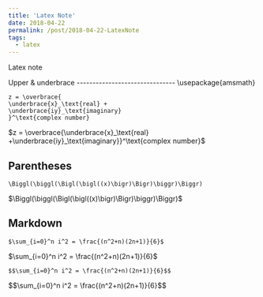 ```yaml
---
title: 'Latex Note'
date: 2018-04-22
permalink: /post/2018-04-22-LatexNote
tags:
  - latex
---
```

Latex note 

<div></div>
Upper & underbrace
-------------------------------
	\usepackage{amsmath}
	
	z = \overbrace{
	\underbrace{x}_\text{real} +
	\underbrace{iy}_\text{imaginary}
	}^\text{complex number}
  
<div>$z = \overbrace{\underbrace{x}_\text{real} +\underbrace{iy}_\text{imaginary}}^\text{complex number}$</div>


Parentheses
-------------------------------
    \Biggl(\biggl(\Bigl(\bigl((x)\bigr)\Bigr)\biggr)\Biggr)
	
<div>$\Biggl(\biggl(\Bigl(\bigl((x)\bigr)\Bigr)\biggr)\Biggr)$</div>

Markdown
-------------------------------
    $\sum_{i=0}^n i^2 = \frac{(n^2+n)(2n+1)}{6}$


<div>$\sum_{i=0}^n i^2 = \frac{(n^2+n)(2n+1)}{6}$</div>

    $$\sum_{i=0}^n i^2 = \frac{(n^2+n)(2n+1)}{6}$$
 
<div>$$\sum_{i=0}^n i^2 = \frac{(n^2+n)(2n+1)}{6}$$</div>
